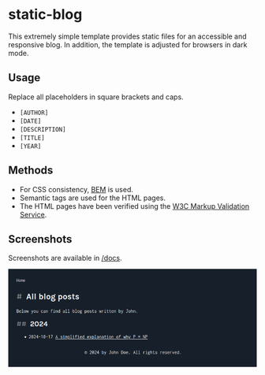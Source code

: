 # static-blog

This extremely simple template provides static files for an accessible and responsive blog. In addition, the template is adjusted for browsers in dark mode.

## Usage

Replace all placeholders in square brackets and caps.

- `[AUTHOR]`
- `[DATE]`
- `[DESCRIPTION]`
- `[TITLE]`
- `[YEAR]`

## Methods

- For CSS consistency, [BEM](https://getbem.com/) is used.
- Semantic tags are used for the HTML pages.
- The HTML pages have been verified using the [W3C Markup Validation Service](https://validator.w3.org/).

## Screenshots

Screenshots are available in [/docs](/docs).

![Home page of this simple blog in dark mode.](/docs/index-dark.png)
